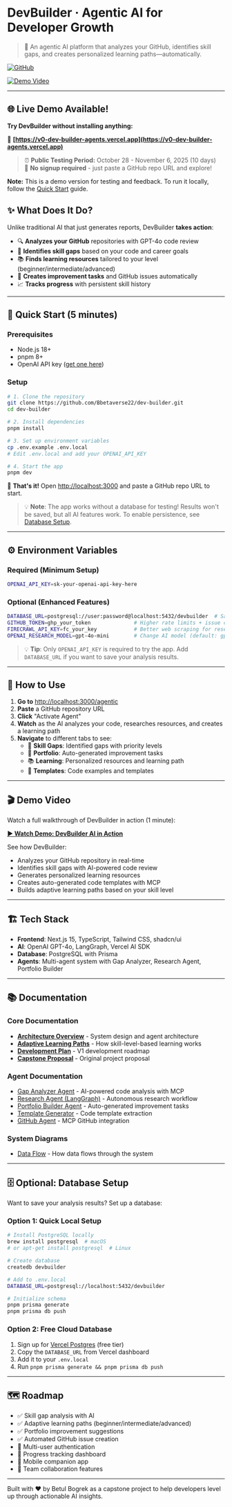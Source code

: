# DevBuilder · Agentic AI for Developer Growth

> 🎯 An agentic AI platform that analyzes your GitHub, identifies skill gaps, and creates personalized learning paths—automatically.

[![GitHub](https://img.shields.io/badge/GitHub-Repository-181717?style=flat&logo=github)](https://github.com/Bbetaverse22/dev-builder)

[![Demo Video](https://img.shields.io/badge/▶️_Watch_Demo-Tella-FF6B6B?style=for-the-badge&logo=play&logoColor=white)](https://www.tella.tv/video/betuls-dev-builder-demo-video-1oo2)

---

## 🌐 **Live Demo Available!**

**Try DevBuilder without installing anything:**

🔗 **[https://v0-dev-builder-agents.vercel.app](https://v0-dev-builder-agents.vercel.app)**

> ⏰ **Public Testing Period:** October 28 - November 6, 2025 (10 days)  
> 📝 **No signup required** - just paste a GitHub repo URL and explore!

**Note:** This is a demo version for testing and feedback. To run it locally, follow the [Quick Start](#-quick-start-5-minutes) guide.

## ✨ What Does It Do?

Unlike traditional AI that just generates reports, DevBuilder **takes action**:

- 🔍 **Analyzes your GitHub** repositories with GPT-4o code review
- 🎯 **Identifies skill gaps** based on your code and career goals
- 📚 **Finds learning resources** tailored to your level (beginner/intermediate/advanced)
- 🚀 **Creates improvement tasks** and GitHub issues automatically
- 📈 **Tracks progress** with persistent skill history

---

## 🚀 Quick Start (5 minutes)

### Prerequisites
- Node.js 18+ 
- pnpm 8+
- OpenAI API key ([get one here](https://platform.openai.com/api-keys))

### Setup

```bash
# 1. Clone the repository
git clone https://github.com/Bbetaverse22/dev-builder.git
cd dev-builder

# 2. Install dependencies
pnpm install

# 3. Set up environment variables
cp .env.example .env.local
# Edit .env.local and add your OPENAI_API_KEY

# 4. Start the app
pnpm dev
```

🎉 **That's it!** Open [http://localhost:3000](http://localhost:3000) and paste a GitHub repo URL to start.

> 💡 **Note**: The app works without a database for testing! Results won't be saved, but all AI features work. To enable persistence, see [Database Setup](#optional-database-setup).

---

## ⚙️ Environment Variables

### Required (Minimum Setup)
```bash
OPENAI_API_KEY=sk-your-openai-api-key-here
```

### Optional (Enhanced Features)
```bash
DATABASE_URL=postgresql://user:password@localhost:5432/devbuilder  # Save results
GITHUB_TOKEN=ghp_your_token              # Higher rate limits + issue creation
FIRECRAWL_API_KEY=fc_your_key            # Better web scraping for research
OPENAI_RESEARCH_MODEL=gpt-4o-mini        # Change AI model (default: gpt-4o-mini)
```

> 💡 **Tip**: Only `OPENAI_API_KEY` is required to try the app. Add `DATABASE_URL` if you want to save your analysis results.

---

## 📖 How to Use

1. **Go to** [http://localhost:3000/agentic](http://localhost:3000/agentic)
2. **Paste** a GitHub repository URL
3. **Click** "Activate Agent"
4. **Watch** as the AI analyzes your code, researches resources, and creates a learning path
5. **Navigate** to different tabs to see:
   - 🎯 **Skill Gaps**: Identified gaps with priority levels
   - 🚀 **Portfolio**: Auto-generated improvement tasks
   - 📚 **Learning**: Personalized resources and learning path
   - 📝 **Templates**: Code examples and templates

---

## 🎬 Demo Video

Watch a full walkthrough of DevBuilder in action (1 minute):

**[▶️ Watch Demo: DevBuilder AI in Action](https://www.tella.tv/video/betuls-dev-builder-demo-video-1oo2)**

See how DevBuilder:
- Analyzes your GitHub repository in real-time
- Identifies skill gaps with AI-powered code review
- Generates personalized learning resources
- Creates auto-generated code templates with MCP
- Builds adaptive learning paths based on your skill level

---

## 🏗️ Tech Stack

- **Frontend**: Next.js 15, TypeScript, Tailwind CSS, shadcn/ui
- **AI**: OpenAI GPT-4o, LangGraph, Vercel AI SDK
- **Database**: PostgreSQL with Prisma
- **Agents**: Multi-agent system with Gap Analyzer, Research Agent, Portfolio Builder

---

## 📚 Documentation

### Core Documentation
- **[Architecture Overview](docs/AGENTIC_IMPLEMENTATION_SUMMARY.md)** - System design and agent architecture
- **[Adaptive Learning Paths](docs/ADAPTIVE_LEARNING_PATHS.md)** - How skill-level-based learning works
- **[Development Plan](docs/V1_DEVELOPMENT_PLAN.md)** - V1 development roadmap
- **[Capstone Proposal](docs/CAPSTONE_PROPOSAL.md)** - Original project proposal

### Agent Documentation
- [Gap Analyzer Agent](docs/agents/gap-analyzer.md) - AI-powered code analysis with MCP
- [Research Agent (LangGraph)](docs/agents/langgraph-research-agent.md) - Autonomous research workflow
- [Portfolio Builder Agent](docs/agents/portfolio-builder.md) - Auto-generated improvement tasks
- [Template Generator](docs/agents/template-example-generator.md) - Code template extraction
- [GitHub Agent](docs/agents/github-agent.md) - MCP GitHub integration

### System Diagrams
- [Data Flow](docs/data-flow.md) - How data flows through the system

---

## 🗄️ Optional: Database Setup

Want to save your analysis results? Set up a database:

### Option 1: Quick Local Setup
```bash
# Install PostgreSQL locally
brew install postgresql  # macOS
# or apt-get install postgresql  # Linux

# Create database
createdb devbuilder

# Add to .env.local
DATABASE_URL=postgresql://localhost:5432/devbuilder

# Initialize schema
pnpm prisma generate
pnpm prisma db push
```

### Option 2: Free Cloud Database
1. Sign up for [Vercel Postgres](https://vercel.com/docs/storage/vercel-postgres/quickstart) (free tier)
2. Copy the `DATABASE_URL` from Vercel dashboard
3. Add it to your `.env.local`
4. Run `pnpm prisma generate && pnpm prisma db push`

---

## 🗺️ Roadmap

- ✅ Skill gap analysis with AI
- ✅ Adaptive learning paths (beginner/intermediate/advanced)
- ✅ Portfolio improvement suggestions
- ✅ Automated GitHub issue creation
- 🚧 Multi-user authentication
- 🚧 Progress tracking dashboard
- 📅 Mobile companion app
- 📅 Team collaboration features

---

Built with ❤️ by Betul Bogrek as a capstone project to help developers level up through actionable AI insights.
